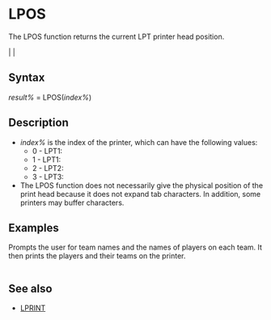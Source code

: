 # LPOS

The LPOS function returns the current LPT printer head position.

  

|  |

## Syntax

*result%* = LPOS(*index%*)
  

## Description

* *index%* is the index of the printer, which can have the following values:
	+ 0 - LPT1:
	+ 1 - LPT1:
	+ 2 - LPT2:
	+ 3 - LPT3:
* The LPOS function does not necessarily give the physical position of the print head because it does not expand tab characters. In addition, some printers may buffer characters.

  

## Examples

Prompts the user for team names and the names of players on each team. It then prints the players and their teams on the printer.

``` [CLS](CLS.md) [LPRINT](LPRINT.md) "Team Members"; [TAB](TAB.md)(76); "TEAM" : [LPRINT](LPRINT.md) [INPUT](INPUT.md) "How many teams"; TEAMS [INPUT](INPUT.md) "How many players per team";PPT [PRINT](PRINT.md) [FOR](FOR.md) T = 1 TO TEAMS     [INPUT](INPUT.md) "Team name: ", TEAM$     [FOR](FOR.md) P = 1 TO PPT         [INPUT](INPUT.md) "   Enter player name: ", PLAYER$         [LPRINT](LPRINT.md) PLAYER$;         [IF](IF.md) P < PPT [THEN](THEN.md)             [IF](IF.md) LPOS(0) > 55 [THEN](THEN.md) ' Print a new line if print head past column 55.                 [LPRINT](LPRINT.md) : [LPRINT](LPRINT.md) [SPACE$](SPACE$.md)(5);             [ELSE](ELSE.md)                 [LPRINT](LPRINT.md) ", ";         'Otherwise, print a comma.             [END](END.md) IF         [END](END.md) IF     [NEXT](NEXT.md) P [LPRINT](LPRINT.md) [STRING$](STRING$.md)(80 - LPOS(0) - [LEN](LEN.md)(TEAM$),"."); TEAM$ [NEXT](NEXT.md) T  
```

  

## See also

* [LPRINT](LPRINT.md)

  
